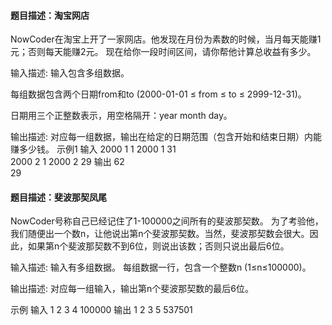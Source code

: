 #### 题目描述：淘宝网店

NowCoder在淘宝上开了一家网店。他发现在月份为素数的时候，当月每天能赚1元；否则每天能赚2元。
现在给你一段时间区间，请你帮他计算总收益有多少。

输入描述:
输入包含多组数据。

每组数据包含两个日期from和to (2000-01-01 ≤ from ≤ to ≤ 2999-12-31)。

日期用三个正整数表示，用空格隔开：year month day。


输出描述:
对应每一组数据，输出在给定的日期范围（包含开始和结束日期）内能赚多少钱。
示例1
输入
2000 1 1 2000 1 31<br/>2000 2 1 2000 2 29
输出
62<br/>29

#### 题目描述：斐波那契凤尾
NowCoder号称自己已经记住了1-100000之间所有的斐波那契数。
为了考验他，我们随便出一个数n，让他说出第n个斐波那契数。当然，斐波那契数会很大。因此，如果第n个斐波那契数不到6位，则说出该数；否则只说出最后6位。

输入描述:
输入有多组数据。
每组数据一行，包含一个整数n (1≤n≤100000)。

输出描述:
对应每一组输入，输出第n个斐波那契数的最后6位。

示例
输入
1
2
3
4
100000
输出
1
2
3
5
537501